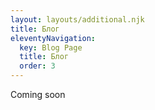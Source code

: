 ```yaml
---
layout: layouts/additional.njk
title: Блог
eleventyNavigation:
  key: Blog Page
  title: Блог
  order: 3
---
```


Coming soon
